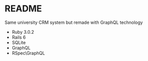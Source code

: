 # README

Same university CRM system but remade with GraphQL technology

* Ruby 3.0.2
* Rails 6
* SQLite
* GraphQL
* RSpec\GraphQL
